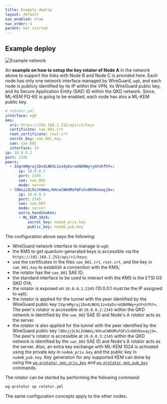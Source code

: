 ```yaml
---
title: Example deploy
layout: default
nav_enabled: true
nav_order: 4
parent: Get started
---
```


## Example deploy

![Example network](/wg-Qrotator/assets/example_network.png)

An **example on how to setup the key rotator of Node A** in the network above to support the links with Node B and Node C is provided here. Each node has only one network interface managed by WireGuard, `wg0`, and each node is publicly identified by its IP within the VPN, its WireGuard public key, and its Secure Application Entity (SAE) ID within the QKD network. Since, ML-KEM PQ-KE is going to be enabled, each node has also a ML-KEM public key.

```yml
# rotator.yml
interface: wg0
kms: 
  uri: https://192.168.1.252/api/v1/keys
  certificate: sae_001.crt
  root_certificate: root.crt
  secret_key: sae_001.key
  sae: sae_001
  interface: 14
ip: 10.0.0.1
port: 2345
peers:
  - IXqrmMgraj1Dn4LNKVL1zx4yDsroGNXRWy+yGYshfhY=: 
      ip: 10.0.0.2
      port: 2345
      sae: sae_002
      mode: server
  - l0Oxjz2L9iJVAWeL/6HcwCWOdMsFQFuln08VKoxayjU=: 
      ip: 10.0.0.3
      port: 2345
      sae: sae_003
      mode: server
      extra_handshakes:
      - ML_KEM_1024:  
          secret_key: nodeA_priv.key
          public_key: nodeB_pub.key
```

The configuration above says the following:
- WireGuard network interface to manage is `wg0`;
- the KMS to get quantum-generated keys is accessible via the `https://192.168.1.252/api/v1/keys`;
- use the certificates in the files `sae_001.crt`, `root.crt`, and the key in `sae_001.key` to establish a connection with the KMS;
- the rotator has the `sae_001` SAE ID;
- the standard interface to be used to interact with the KMS is the ETSI GS QKD 014;
- the rotator is exposed on `10.0.0.1:2345` (10.0.0.1 must be the IP assigned to `wg0`);
- the rotator is applied for the tunnel with the peer identified by the WireGuard public key `IXqrmMgraj1Dn4LNKVL1zx4yDsroGNXRWy+yGYshfhY=`. The peer's rotator is accessible at `10.0.0.2:2345` within the QKD network is identified by the `sae_002` SAE ID and Node's A rotator acts as the server.
- the rotator is also applied for the tunnel with the peer identified by the WireGuard public key `l0Oxjz2L9iJVAWeL/6HcwCWOdMsFQFuln08VKoxayjU=`. The peer's rotator is accessible at `10.0.0.3:2345` within the QKD network is identified by the `sae_003` SAE ID and Node's A rotator acts as the server. Also, an extra key exchange with ML-KEM 1024 is activated using the private key in `nodeA_priv.key` and the public key in `nodeB_pub.key`. Key generation for any supported KEM can done by using the [`wg-qrotator gen_priv_key`](/cli/gen_priv_key) and [`wg-qrotator gen_pub_key`](/cli/gen_pub_key) commands.

The rotator can be started by performing the following command:
```bash
wg-qrotator up rotator.yml
```

The same configuration concepts apply to the other nodes.

